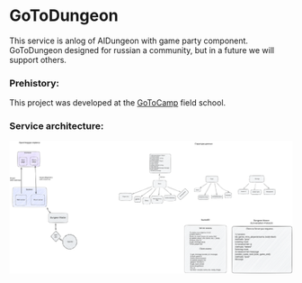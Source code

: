 # GoToDungeon
This service is anlog of AIDungeon with game party component.
GoToDungeon designed for russian a community, but in a future we will support others.

### Prehistory:
This project was developed at the [GoToCamp](https://goto.msk.ru/) field school.

### Service architecture:
<img src="./architecture.svg">